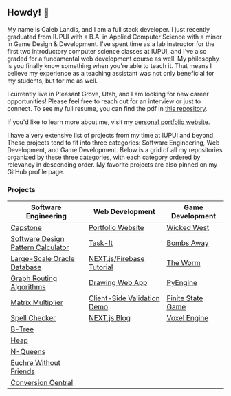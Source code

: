 ## Howdy! 👋
My name is Caleb Landis, and I am a full stack developer. I just recently graduated from IUPUI with a B.A. in Applied Computer Science with a minor in Game Design & Development. I've spent time as a lab instructor for the first two introductory computer science classes at IUPUI, and I've also graded for a fundamental web development course as well. My philosophy is you finally know something when you're able to teach it. That means I believe my experience as a teaching assistant was not only beneficial for my students, but for me as well.

I currently live in Pleasant Grove, Utah, and I am looking for new career opportunities! Please feel free to reach out for an interview or just to connect. To see my full resume, you can find the pdf in [this repository](./CalebLandisResume.pdf).

If you'd like to learn more about me, visit my [personal portfolio website](https://portfolio-caleb765landis.vercel.app/).

I have a very extensive list of projects from my time at IUPUI and beyond. These projects tend to fit into three categories: Software Engineering, Web Development, and Game Development. Below is a grid of all my repositories organized by these three categories, with each category ordered by relevancy in descending order. My favorite projects are also pinned on my GitHub profile page.

### Projects
| Software Engineering |  Web Development |  Game Development |
| ------ | ------ | ------ |
| [Capstone](https://github.com/caleb765landis/Capstone) | [Portfolio Website](https://portfolio-caleb765landis.vercel.app/) | [Wicked West](https://github.com/caleb765landis/Wicked-West) |
| [Software Design Pattern Calculator](https://github.com/caleb765landis/Software-Design-Pattern-Calculator) | [Task-!t](https://github.com/caleb765landis/Task-It) | [Bombs Away](https://github.com/caleb765landis/Bombs-Away) |
| [Large-Scale Oracle Database](https://github.com/caleb765landis/Large-Scale-Database) | [NEXT.js/Firebase Tutorial](https://github.com/caleb765landis/next-firebase-tutorial) | [The Worm](https://github.com/caleb765landis/The-Worm) |
| [Graph Routing Algorithms](https://github.com/caleb765landis/Graph-Routing-Algorithms) | [Drawing Web App](https://github.com/caleb765landis/Drawing-Web-App) | [PyEngine](https://github.com/caleb765landis/PyEngine) |
| [Matrix Multiplier](https://github.com/caleb765landis/Matrix-Multiplier) | [Client-Side Validation Demo](https://github.com/caleb765landis/Client-Side-Validation-Demo) | [Finite State Game](https://github.com/caleb765landis/Finite-State-Game) |
| [Spell Checker](https://github.com/caleb765landis/Spell-Checker) | [NEXT.js Blog](https://github.com/caleb765landis/nextjs-blog) | [Voxel Engine](https://github.com/caleb765landis/Voxel-Engine) |
| [B-Tree](https://github.com/caleb765landis/B-Tree) | | |
| [Heap](https://github.com/caleb765landis/Heap) | | |
| [N-Queens](https://github.com/caleb765landis/N-Queens) | | |
| [Euchre Without Friends](https://github.com/caleb765landis/Euchre-Without-Friends) | | |
| [Conversion Central](https://github.com/caleb765landis/Conversion-Central) | | |

<!--
**caleb765landis/caleb765landis** is a ✨ _special_ ✨ repository because its `README.md` (this file) appears on your GitHub profile.

Here are some ideas to get you started:

- 🔭 I’m currently working on ...
- 🌱 I’m currently learning ...
- 👯 I’m looking to collaborate on ...
- 🤔 I’m looking for help with ...
- 💬 Ask me about ...
- 📫 How to reach me: ...
- 😄 Pronouns: ...
- ⚡ Fun fact: ...
-->
